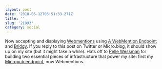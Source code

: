 ```yaml
---
layout: post
date: '2018-05-12T05:51:33.271Z'
title: ''
slug: '21093'
category: social
---
```

Now accepting and displaying [Webmentions](https://indieweb.org/Webmention) using [A WebMention Endpoint](https://webmention.herokuapp.com/) and [Bridgy](https://brid.gy/). If you reply to this post on Twitter or Micro.blog, it should show up on my site (but it might take a while). Hats off to [Pelle Wessman](https://voxpelli.com/) for building two essential pieces of infrastructure that power my site: first my [Micropub endpoint](https://github.com/voxpelli/webpage-micropub-to-github), now Webmentions.
